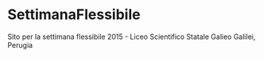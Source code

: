 # SettimanaFlessibile
Sito per la settimana flessibile 2015 - Liceo Scientifico Statale Galieo Galilei, Perugia
